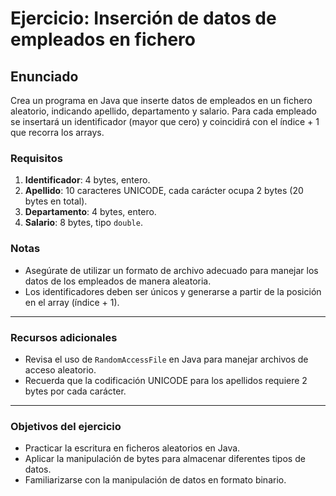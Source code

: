 # Ejercicio: Inserción de datos de empleados en fichero

## Enunciado

Crea un programa en Java que inserte datos de empleados en un fichero aleatorio, indicando apellido, departamento y salario. Para cada empleado se insertará un identificador (mayor que cero) y coincidirá con el índice + 1 que recorra los arrays.

### Requisitos

1. **Identificador**: 4 bytes, entero.
2. **Apellido**: 10 caracteres UNICODE, cada carácter ocupa 2 bytes (20 bytes en total).
3. **Departamento**: 4 bytes, entero.
4. **Salario**: 8 bytes, tipo `double`.

### Notas

- Asegúrate de utilizar un formato de archivo adecuado para manejar los datos de los empleados de manera aleatoria.
- Los identificadores deben ser únicos y generarse a partir de la posición en el array (índice + 1).

---

### Recursos adicionales

- Revisa el uso de `RandomAccessFile` en Java para manejar archivos de acceso aleatorio.
- Recuerda que la codificación UNICODE para los apellidos requiere 2 bytes por cada carácter.

---

### Objetivos del ejercicio

- Practicar la escritura en ficheros aleatorios en Java.
- Aplicar la manipulación de bytes para almacenar diferentes tipos de datos.
- Familiarizarse con la manipulación de datos en formato binario.